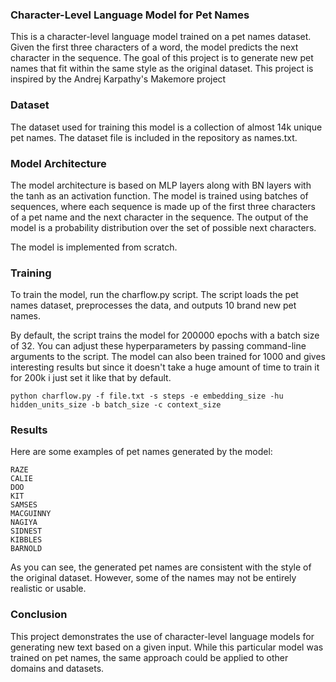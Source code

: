 ### Character-Level Language Model for Pet Names

This is a character-level language model trained on a pet names dataset. Given the first three characters of a word, the model predicts the next character in the sequence. The goal of this project is to generate new pet names that fit within the same style as the original dataset. This project is inspired by the Andrej Karpathy's Makemore project

### Dataset
The dataset used for training this model is a collection of almost 14k unique pet names. The dataset file is included in the repository as names.txt.

### Model Architecture
The model architecture is based on MLP layers along with BN layers with the tanh as an activation function. The model is trained using batches of sequences, where each sequence is made up of the first three characters of a pet name and the next character in the sequence. The output of the model is a probability distribution over the set of possible next characters.

The model is implemented from scratch. 

### Training
To train the model, run the charflow.py script. The script loads the pet names dataset, preprocesses the data, and outputs 10 brand new pet names.

By default, the script trains the model for 200000 epochs with a batch size of 32. You can adjust these hyperparameters by passing command-line arguments to the script. The model can also been trained for 1000 and gives interesting results but since it doesn't take a huge amount of time to train it for 200k i just set it like that by default.

``` python charflow.py -f file.txt -s steps -e embedding_size -hu hidden_units_size -b batch_size -c context_size ```

### Results
Here are some examples of pet names generated by the model:
```
RAZE
CALIE
DOO
KIT
SAMSES
MACGUINNY
NAGIYA
SIDNEST
KIBBLES
BARNOLD
```
As you can see, the generated pet names are consistent with the style of the original dataset. However, some of the names may not be entirely realistic or usable.

### Conclusion
This project demonstrates the use of character-level language models for generating new text based on a given input. While this particular model was trained on pet names, the same approach could be applied to other domains and datasets.
